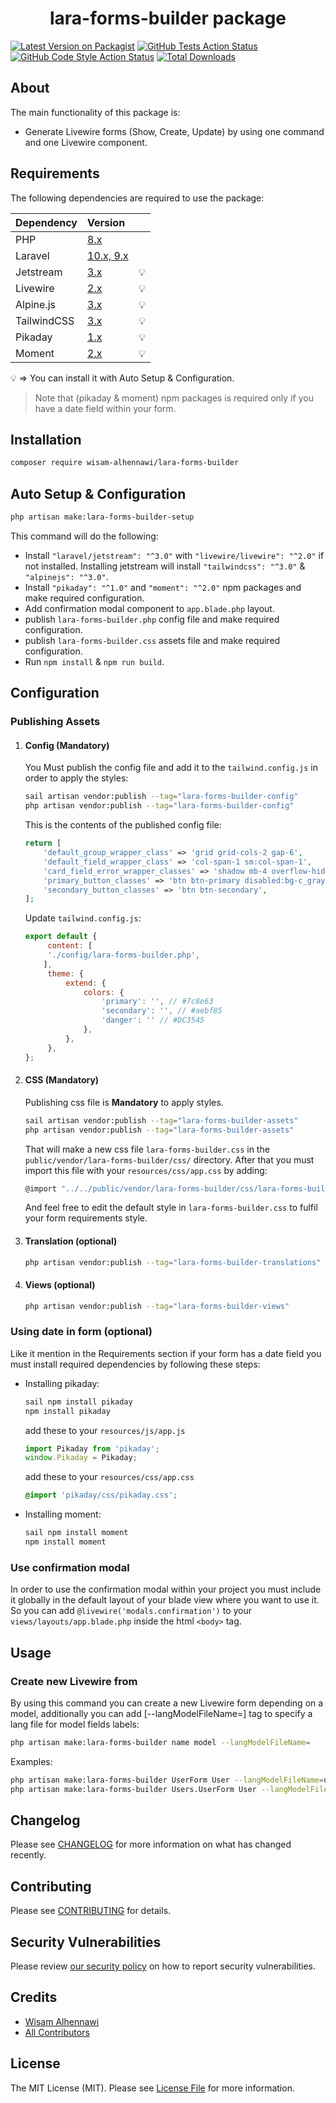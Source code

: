 <h1 align="center">lara-forms-builder package</h1>

[![Latest Version on Packagist](https://img.shields.io/packagist/v/wisam-alhennawi/lara-forms-builder.svg?style=flat-square)](https://packagist.org/packages/wisam-alhennawi/lara-forms-builder)
[![GitHub Tests Action Status](https://img.shields.io/github/workflow/status/wisam-alhennawi/lara-forms-builder/run-tests?label=tests)](https://github.com/wisam-alhennawi/lara-forms-builder/actions?query=workflow%3Arun-tests+branch%3Amain)
[![GitHub Code Style Action Status](https://img.shields.io/github/workflow/status/wisam-alhennawi/lara-forms-builder/Fix%20PHP%20code%20style%20issues?label=code%20style)](https://github.com/wisam-alhennawi/lara-forms-builder/actions?query=workflow%3A"Fix+PHP+code+style+issues"+branch%3Amain)
[![Total Downloads](https://img.shields.io/packagist/dt/wisam-alhennawi/lara-forms-builder.svg?style=flat-square)](https://packagist.org/packages/wisam-alhennawi/lara-forms-builder)

## About
The main functionality of this package is:
- Generate Livewire forms (Show, Create, Update) by using one command and one Livewire component.

## Requirements
The following dependencies are required to use the package:

| Dependency  | Version                                        |     |
|:------------|:-----------------------------------------------|:----|
| PHP         | [8.x](https://www.php.net/releases/8.0/en.php) |     |
| Laravel     | [10.x, 9.x](https://laravel.com/docs/10.x)     |     |
| Jetstream   | [3.x](https://jetstream.laravel.com/)          | 💡  |
| Livewire    | [2.x](https://laravel-livewire.com/docs/2.x)   | 💡  |
| Alpine.js   | [3.x](https://alpinejs.dev/)                   | 💡  |
| TailwindCSS | [3.x](https://tailwindcss.com/docs)            | 💡  |
| Pikaday     | [1.x](https://github.com/Pikaday/Pikaday)      | 💡  |
| Moment      | [2.x](https://momentjs.com/docs/)              | 💡  |

💡 => You can install it with Auto Setup & Configuration.
> Note that (pikaday & moment) npm packages is required only if you have a date field within your form.

## Installation

```bash
composer require wisam-alhennawi/lara-forms-builder
```

## Auto Setup & Configuration
```bash
php artisan make:lara-forms-builder-setup
```

This command will do the following:
- Install `"laravel/jetstream": "^3.0"` with `"livewire/livewire": "^2.0"` if not installed. Installing jetstream will install `"tailwindcss": "^3.0"` & `"alpinejs": "^3.0"`.
- Install `"pikaday": "^1.0"` and `"moment": "^2.0"` npm packages and make required configuration.
- Add confirmation modal component to `app.blade.php` layout.
- publish `lara-forms-builder.php` config file and make required configuration.
- publish `lara-forms-builder.css` assets file and make required configuration.
- Run `npm install` & `npm run build`.

## Configuration

### Publishing Assets

1) #### Config **(Mandatory)**
    You Must publish the config file and add it to the `tailwind.config.js` in order to apply the styles:
    ```bash
    sail artisan vendor:publish --tag="lara-forms-builder-config"
    php artisan vendor:publish --tag="lara-forms-builder-config"
    ```
    This is the contents of the published config file:
    ```php
    return [
        'default_group_wrapper_class' => 'grid grid-cols-2 gap-6',
        'default_field_wrapper_class' => 'col-span-1 sm:col-span-1',
        'card_field_error_wrapper_classes' => 'shadow mb-4 overflow-hidden rounded-md col-span-2 sm:col-span-2',
        'primary_button_classes' => 'btn btn-primary disabled:bg-c_gray-300',
        'secondary_button_classes' => 'btn btn-secondary',
    ];
    ```

   Update `tailwind.config.js`:
   ```js
   export default {
        content: [
        './config/lara-forms-builder.php',
       ],
        theme: {
            extend: {
                colors: {
                    'primary': '', // #7c8e63
                    'secondary': '', // #aebf85
                    'danger': '' // #DC3545
                },
            },
        },
   };
   ```

2) #### CSS **(Mandatory)**
   Publishing css file is **Mandatory** to apply styles.

    ```bash
    sail artisan vendor:publish --tag="lara-forms-builder-assets"
    php artisan vendor:publish --tag="lara-forms-builder-assets"
    ```
   That will make a new css file `lara-forms-builder.css` in the `public/vendor/lara-forms-builder/css/` directory.
   After that you must import this file with your `resources/css/app.css` by adding:
    ```bash
    @import "../../public/vendor/lara-forms-builder/css/lara-forms-builder.css";
    ```
   And feel free to edit the default style in `lara-forms-builder.css` to fulfil your form requirements style.

3) #### Translation (optional)
    ```bash
    php artisan vendor:publish --tag="lara-forms-builder-translations"
    ```

4) #### Views (optional)
    ```bash
    php artisan vendor:publish --tag="lara-forms-builder-views"
    ```

### Using date in form (optional)
Like it mention in the Requirements section if your form has a date field you must install required dependencies by following these steps:
- Installing pikaday:
    ```bash
    sail npm install pikaday
    npm install pikaday
    ```
  add these to your `resources/js/app.js`
    ```js
    import Pikaday from 'pikaday';
    window.Pikaday = Pikaday;
    ```
  add these to your `resources/css/app.css`
    ```css
    @import 'pikaday/css/pikaday.css';
    ```

- Installing moment:
    ```bash
    sail npm install moment
    npm install moment
    ```
### Use confirmation modal

In order to use the confirmation modal within your project you must include it globally in the default layout of your blade view where you want to use it.
So you can add `@livewire('modals.confirmation')` to your `views/layouts/app.blade.php` inside the html `<body>` tag.

## Usage

### Create new Livewire from

By using this command you can create a new Livewire form depending on a model,
additionally you can add [--langModelFileName=] tag to specify a lang file for model fields labels:
```bash
php artisan make:lara-forms-builder name model --langModelFileName=
```

Examples:
```bash
php artisan make:lara-forms-builder UserForm User --langModelFileName=users
php artisan make:lara-forms-builder Users.UserForm User --langModelFileName=users       //this will make a UserForm component inside Users directory.
```

## Changelog

Please see [CHANGELOG](CHANGELOG.md) for more information on what has changed recently.

## Contributing

Please see [CONTRIBUTING](CONTRIBUTING.md) for details.

## Security Vulnerabilities

Please review [our security policy](../../security/policy) on how to report security vulnerabilities.

## Credits

- [Wisam Alhennawi](https://github.com/wisam-alhennawi)
- [All Contributors](../../contributors)

## License

The MIT License (MIT). Please see [License File](LICENSE.md) for more information.
